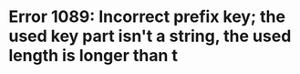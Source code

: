 # Error 1089: Incorrect prefix key; the used key part isn't a string, the used length is longer than t

